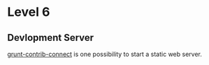 # Level 6
## Devlopment Server

[grunt-contrib-connect](https://github.com/gruntjs/grunt-contrib-connect) is one possibility to start a static web server.

